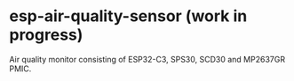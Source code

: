 # esp-air-quality-sensor (work in progress)

Air quality monitor consisting of ESP32-C3, SPS30, SCD30 and MP2637GR PMIC.
